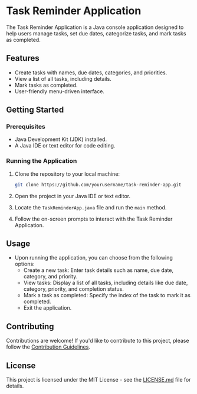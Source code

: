 
# Task Reminder Application

The Task Reminder Application is a Java console application designed to help users manage tasks, set due dates, categorize tasks, and mark tasks as completed.

## Features

- Create tasks with names, due dates, categories, and priorities.
- View a list of all tasks, including details.
- Mark tasks as completed.
- User-friendly menu-driven interface.

## Getting Started

### Prerequisites

- Java Development Kit (JDK) installed.
- A Java IDE or text editor for code editing.

### Running the Application

1. Clone the repository to your local machine:

   ```bash
   git clone https://github.com/yourusername/task-reminder-app.git
   ```

2. Open the project in your Java IDE or text editor.

3. Locate the `TaskReminderApp.java` file and run the `main` method.

4. Follow the on-screen prompts to interact with the Task Reminder Application.

## Usage

- Upon running the application, you can choose from the following options:
  - Create a new task: Enter task details such as name, due date, category, and priority.
  - View tasks: Display a list of all tasks, including details like due date, category, priority, and completion status.
  - Mark a task as completed: Specify the index of the task to mark it as completed.
  - Exit the application.

## Contributing

Contributions are welcome! If you'd like to contribute to this project, please follow the [Contribution Guidelines](CONTRIBUTING.md).

## License

This project is licensed under the MIT License - see the [LICENSE.md](LICENSE.md) file for details.

